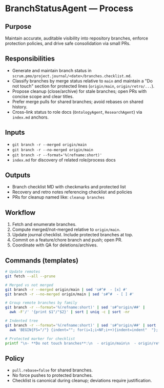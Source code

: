 # BranchStatusAgent — Process

## Purpose
Maintain accurate, auditable visibility into repository branches, enforce protection policies, and drive safe consolidation via small PRs.

## Responsibilities
- Generate and maintain branch status in `scrum.pmo/project.journal/<date>/branches.checklist.md`.
- Classify branches by merge status relative to `main` and maintain a "Do not touch" section for protected lines (`origin/main`, `origin/retro/...`).
- Propose cleanup (close/archive) for stale branches; open PRs with concise scope and clear titles.
- Prefer merge pulls for shared branches; avoid rebases on shared history.
- Cross-link status to role docs (`OntologyAgent`, `ResearchAgent`) via `index.md` anchors.

## Inputs
- `git branch -r --merged origin/main`
- `git branch -r --no-merged origin/main`
- `git branch -r --format='%(refname:short)'`
- `index.md` for discovery of related role/process docs

## Outputs
- Branch checklist MD with checkmarks and protected list
- Recovery and retro notes referencing checklist and policies
- PRs for cleanup named like: `cleanup branches`

## Workflow
1. Fetch and enumerate branches.
2. Compute merged/not-merged relative to `origin/main`.
3. Update journal checklist. Include protected branches at top.
4. Commit on a feature/chore branch and push; open PR.
5. Coordinate with QA for deletions/archives.

## Commands (templates)
```bash
# Update remotes
git fetch --all --prune

# Merged vs not merged
git branch -r --merged origin/main | sed 's#^#  - [x] #'
git branch -r --no-merged origin/main | sed 's#^#  - [ ] #'

# Group remote branches by family
git branch -r --format='%(refname:short)' | sed 's#^origin/##' |
  awk -F'/' '{print $1"/"$2}' | sort | uniq -c | sort -nr

# Indented tree
git branch -r --format='%(refname:short)' | sed 's#^origin/##' | sort |
  awk 'BEGIN{FS="/"} {indent=""; for(i=1;i<NF;i++){indent=indent"  "}; print indent "- " $NF"  ("$0")"}'

# Protected marker for checklist
printf "\n- **Do not touch branches**:\n  - origin/main\n  - origin/retro/2025-08-10-agent-retro\n"
```

## Policy
- `pull.rebase=false` for shared branches.
- No force pushes to protected branches.
- Checklist is canonical during cleanup; deviations require justification.